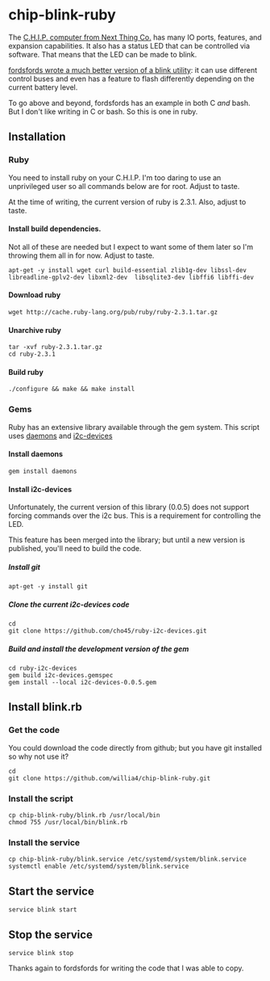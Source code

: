 # chip-blink-ruby
The [C.H.I.P. computer from Next Thing Co.][chip] has many IO ports, features, 
and expansion capabilities. It also has a status LED that can be controlled
via software. That means that the LED can be made to blink. 

[fordsfords wrote a much better version of a blink utility][fordsfords]: 
it can use different control buses and even has a feature to flash differently
depending on the current battery level. 

To go above and beyond, fordsfords has an example in both C *and* bash. But I 
don't like writing in C or bash. So this is one in ruby.

[chip]: https://nextthing.co/pages/chip
[fordsfords]: https://github.com/fordsfords/blink

## Installation

### Ruby 
You need to install ruby on your C.H.I.P. I'm too daring to use an unprivileged
user so all commands below are for root. Adjust to taste. 

At the time of writing, the current version of ruby is 2.3.1. Also, adjust to taste. 

#### Install build dependencies. 
Not all of these are needed but I expect to want some of
them later so I'm throwing them all in for now. Adjust to taste.

    apt-get -y install wget curl build-essential zlib1g-dev libssl-dev libreadline-gplv2-dev libxml2-dev  libsqlite3-dev libffi6 libffi-dev

#### Download ruby

    wget http://cache.ruby-lang.org/pub/ruby/ruby-2.3.1.tar.gz

#### Unarchive ruby

    tar -xvf ruby-2.3.1.tar.gz
    cd ruby-2.3.1

#### Build ruby

    ./configure && make && make install
    

### Gems
Ruby has an extensive library available through the gem system. This script
uses [daemons](https://github.com/thuehlinger/daemons) and [i2c-devices](https://github.com/cho45/ruby-i2c-devices)

#### Install daemons

    gem install daemons

#### Install i2c-devices
Unfortunately, the current version of this library (0.0.5) does not support forcing commands over the i2c bus. 
This is a requirement for controlling the LED. 

This feature has been merged into the library; but until a new version is published, you'll need to build the code. 
 
##### Install git

    apt-get -y install git

##### Clone the current i2c-devices code
    cd
    git clone https://github.com/cho45/ruby-i2c-devices.git

##### Build and install the development version of the gem

    cd ruby-i2c-devices
    gem build i2c-devices.gemspec
    gem install --local i2c-devices-0.0.5.gem 

## Install blink.rb
### Get the code
You could download the code directly from github; but you have git installed so why not use it? 

    cd
    git clone https://github.com/willia4/chip-blink-ruby.git
 
### Install the script

    cp chip-blink-ruby/blink.rb /usr/local/bin
    chmod 755 /usr/local/bin/blink.rb

### Install the service

    cp chip-blink-ruby/blink.service /etc/systemd/system/blink.service
    systemctl enable /etc/systemd/system/blink.service

## Start the service

    service blink start

## Stop the service

    service blink stop  

Thanks again to fordsfords for writing the code that I was able to copy.

